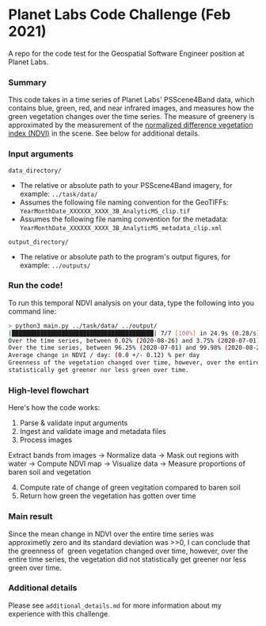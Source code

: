 # Planet Labs Code Challenge (Feb 2021)
A repo for the code test for the Geospatial Software Engineer position at Planet Labs.

### Summary
This code takes in a time series of Planet Labs' PSScene4Band data, which contains blue, green, red, and near infrared images, and measures how the green vegetation changes over the time series. The measure of greenery is approximated by the measurement of the [normalized difference vegetation
index (NDVI)](https://en.wikipedia.org/wiki/Normalized_difference_vegetation_index) in the scene. See below for additional details.

### Input arguments
```data_directory/```
- The relative or absolute path to your PSScene4Band imagery, for example: ```../task/data/```
- Assumes the following file naming convention for the GeoTIFFs: ```YearMonthDate_XXXXXX_XXXX_3B_AnalyticMS_clip.tif```
- Assumes the following file naming convention for the metadata: ```YearMonthDate_XXXXXX_XXXX_3B_AnalyticMS_metadata_clip.xml```

```output_directory/```
- The relative or absolute path to the program's output figures, for example: ```../outputs/```

### Run the code!
To run this temporal NDVI analysis on your data, type the following into you command line:

```bash
> python3 main.py ../task/data/ ../output/
|████████████████████████████████████████| 7/7 [100%] in 24.9s (0.28/s)
Over the time series, between 0.02% (2020-08-26) and 3.75% (2020-07-01) of the region contained barren dirt.
Over the time series, between 96.25% (2020-07-01) and 99.98% (2020-08-26) of the region contained vegetation.
Average change in NDVI / day: (0.0 +/- 0.12) % per day
Greenness of the vegetation changed over time, however, over the entire time series, the vegetation did not 
statistically get greener nor less green over time.
```

### High-level flowchart
Here's how the code works:

1) Parse & validate input arguments
2) Ingest and validate image and metadata files
3) Process images

Extract bands from images &rarr; Normalize data &rarr; Mask out regions with water &rarr; Compute NDVI map &rarr; Visualize data &rarr; Measure proportions of baren soil and vegetation

4) Compute rate of change of green vegitation compared to baren soil
5) Return how green the vegetation has gotten over time

### Main result
Since the mean change in NDVI over the entire time series was approximetly zero and its standard deviation was >>0, I can conclude that the greenness of 
green vegetation changed over time, however, over the entire time series, the vegetation did not statistically get greener nor less green over time.

### Additional details
Please see ```additional_details.md``` for more information about my experience with this challenge.
